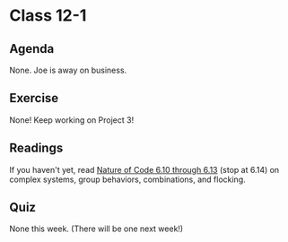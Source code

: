 # Class 12-1

## Agenda

None. Joe is away on business.

## Exercise

None! Keep working on Project 3!

## Readings

If you haven't yet, read [Nature of Code 6.10 through 6.13](http://natureofcode.com/book/chapter-6-autonomous-agents/#chapter06_section10) (stop at 6.14) on complex systems, group behaviors, combinations, and flocking.

## Quiz

None this week. (There will be one next week!)
